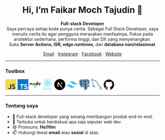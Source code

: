 <!-- Profile README – fr0faive -->

<div align="center">

# Hi, I’m **Faikar Moch Tajudin** 👋

**Full-stack Developer**  
Saya percaya setiap kode punya cerita. Sebagai Full Stack Developer, saya menulis cerita itu agar pengguna merasakan manfaatnya. Fokus pada arsitektur sederhana, performa tinggi, dan DX yang menyenangkan.  
Suka **Server Actions, ISR, edge runtimes**, dan **database non/relasional**.

[Email](mailto:faikarmocht@gmail.com) ·
[Instagram](https://instagram.com/faikarmocht) ·
[Facebook](https://fb.com/faikarmocht) ·
[Website](https://resume.faikarmocht.web.id)
</div>

---

### Toolbox
<p align="left">
  <img src="https://raw.githubusercontent.com/devicons/devicon/master/icons/javascript/javascript-original.svg" alt="javascript" width="36" height="36" />
  <img src="https://raw.githubusercontent.com/devicons/devicon/master/icons/typescript/typescript-original.svg" alt="javascript" width="36" height="36" />
  <img src="https://raw.githubusercontent.com/devicons/devicon/master/icons/nodejs/nodejs-original-wordmark.svg" alt="nodejs" width="36" height="36" />
  <img src="https://raw.githubusercontent.com/devicons/devicon/master/icons/react/react-original-wordmark.svg" alt="react" width="36" height="36" />
  <img src="https://raw.githubusercontent.com/devicons/devicon/master/icons/nextjs/nextjs-original.svg" alt="nextjs" width="36" height="36" />
  <img src="https://raw.githubusercontent.com/devicons/devicon/master/icons/tailwindcss/tailwindcss-original.svg" alt="tailwindcss" width="36" height="36" />
  <img src="https://raw.githubusercontent.com/devicons/devicon/master/icons/postgresql/postgresql-original.svg" alt="postgresql" width="36" height="36" />
  <img src="https://raw.githubusercontent.com/devicons/devicon/master/icons/mysql/mysql-original.svg" alt="mysql" width="36" height="36" />
  <img src="https://raw.githubusercontent.com/devicons/devicon/master/icons/github/github-original.svg" alt="github" width="36" height="36" />
</p>

---

### Tentang saya
- 🌱 Full-stack developer yang senang membangun produk end-to-end.
- 💬 Terbuka untuk berdiskusi apa saja seputar web dev.
- 😄 Pronouns: **He/Him**
- 📫 Hubungi lewat **email** atau **sosial** di atas.

<!-- Optional extras -->
<!--
<details>
  <summary>Statistik & lainnya</summary>

  - 🔭 Sedang mengerjakan: …
  - 🧪 Bereksperimen dengan: …
  - ✅ Tujuan 2025: …

</details>
-->

